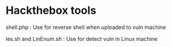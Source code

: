 # Hackthebox tools
<p>shell.php : Use for reverse shell when uploaded to vuln machine</p>
les.sh and LinEnum.sh : Use for detect vuln in Linux machine
